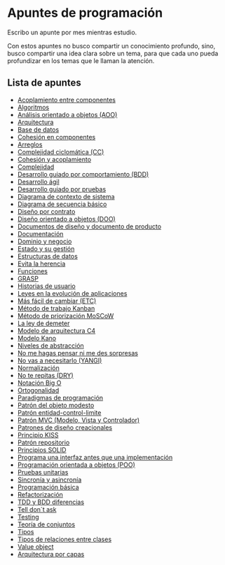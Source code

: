 # Apuntes de programación

Escribo un apunte por mes mientras estudio. 

Con estos apuntes no busco compartir un conocimiento profundo, sino, busco compartir una idea clara sobre un tema, para que cada uno pueda profundizar en los temas que le llaman la atención.
<!--lista_apuntes-->
## Lista de apuntes
- [Acoplamiento entre componentes](apuntes/Acoplamiento%20entre%20componentes.md)
- [Algoritmos](apuntes/Algoritmos.md)
- [Análisis orientado a objetos (AOO)](apuntes/Analisis%20orientado%20a%20objetos%20(AOO).md)
- [Arquitectura](apuntes/Arquitectura.md)
- [Base de datos](apuntes/Base%20de%20datos.md)
- [Cohesión en componentes](apuntes/Cohesion%20en%20componentes.md)
- [Arreglos](apuntes/Arreglos.md)
- [Complejidad ciclomática (CC)](apuntes/Complejidad%20ciclomatica%20(CC).md)
- [Cohesión y acoplamiento](apuntes/Cohesion%20y%20acoplamiento.md)
- [Complejidad](apuntes/Complejidad.md)
- [Desarrollo guiado por comportamiento (BDD)](apuntes/Desarrollo%20guiado%20por%20comportamiento%20(BDD).md)
- [Desarrollo ágil](apuntes/Desarrollo%20agil.md)
- [Desarrollo guiado por pruebas](apuntes/Desarrollo%20guiado%20por%20pruevas%20(TDD).md)
- [Diagrama de contexto de sistema](apuntes/Diagrama%20de%20contexto%20de%20sistema.md)
- [Diagrama de secuencia básico](apuntes/Diagrama%20de%20secuencia%20basico.md)
- [Diseño por contrato](apuntes/Disenno%20por%20contrato.md)
- [Diseño orientado a objetos (DOO)](apuntes/Disenno%20orientado%20a%20objetos%20(DOO).md)
- [Documentos de diseño y documento de producto](apuntes/Documentos%20de%20disenno%20y%20documento%20de%20producto.md)
- [Documentación](apuntes/Documentacion.md)
- [Dominio y negocio](apuntes/Dominio%20y%20negocio.md)
- [Estado y su gestión](apuntes/Estado%20y%20su%20gestion.md)
- [Estructuras de datos](apuntes/Estructuras%20de%20datos.md)
- [Evita la herencia](apuntes/Evita%20la%20herencia.md)
- [Funciones](apuntes/Funciones.md)
- [GRASP](apuntes/GRASP.md)
- [Historias de usuario](apuntes/Historias%20de%20usuario.md)
- [Leyes en la evolución de aplicaciones](apuntes/Leyes_en_la_evolucion_de_aplicaciones.md)
- [Más fácil de cambiar (ETC)](apuntes/Mas%20facil%20de%20cambiar%20(STR).md)
- [Método de trabajo Kanban](apuntes/Metodo%20de%20trabajo%20Kanban.md)
- [Método de priorización MoSCoW](apuntes/Metodo_de_priorizacion_MoSCoW.md)
- [La ley de demeter](apuntes/La%20ley%20de%20demeter.md)
- [Modelo de arquitectura C4](apuntes/Modelo_de_arquitectura_C4.md)
- [Modelo Kano](apuntes/Modelo_kano.md)
- [Niveles de abstracción](apuntes/Niveles%20de%20abstraccion.md)
- [No me hagas pensar ni me des sorpresas](apuntes/No%20me%20hagas%20pensar%20ni%20me%20des%20sorpresas.md)
- [No vas a necesitarlo (YANGI)](apuntes/No%20vas%20a%20necesitarlo%20(YANGI).md)
- [Normalización](apuntes/Normalizacion.md)
- [No te repitas (DRY)](apuntes/No%20te%20repitas%20(DRY).md)
- [Notación Big O](apuntes/Notacion%20Big%20O.md)
- [Ortogonalidad](apuntes/Ortogonalidad.md)
- [Paradigmas de programación](apuntes/Paradigmas%20de%20programacion.md)
- [Patrón del objeto modesto](apuntes/Patron%20del%20objeto%20modesto.md)
- [Patrón entidad-control-limite](apuntes/Patron%20entidad-control-limite.md)
- [Patrón MVC (Modelo, Vista y Controlador)](apuntes/Patron%20MVC%20(Modelo,%20vista%20y%20controlador).md)
- [Patrones de diseño creacionales](apuntes/Patrones%20de%20diseño%20creacionales.md)
- [Principio KISS](apuntes/Principio%20KISS.md)
- [Patrón repositorio](apuntes/Patron_repositorio.md)
- [Principios SOLID](apuntes/Principios%20SOLID.md)
- [Programa una interfaz antes que una implementación](apuntes/Programa%20una%20interfaz%20antes%20que%20una%20implementacion.md)
- [Programación orientada a objetos (POO)](apuntes/Programacion%20orientada%20a%20objetos%20(POO).md)
- [Pruebas unitarias](apuntes/Pruevas%20unitarias.md)
- [Sincronía y asincronía](apuntes/Sincronia%20y%20asincronia.md)
- [Programación básica](apuntes/Programacion%20basica.md)
- [Refactorización](apuntes/Refactorizacion.md)
- [TDD y BDD diferencias](apuntes/TDD%20y%20BDD%20diferencias.md)
- [Tell don´t ask](apuntes/Tell%20dont%20ask.md)
- [Testing](apuntes/Testing.md)
- [Teoría de conjuntos](apuntes/Teoria%20de%20conjuntos.md)
- [Tipos](apuntes/Tipos.md)
- [Tipos de relaciones entre clases](apuntes/Tipos%20de%20relaciones%20entre%20clases.md)
- [Value object](apuntes/Value_object.md)
- [Arquitectura por capas](apuntes/arquitectura%20por%20capas.md)
<!--lista_apuntes-->